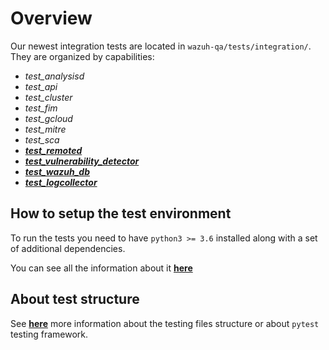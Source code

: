 
# Overview

Our newest integration tests are located in `wazuh-qa/tests/integration/`. They are organized by capabilities:

- _test_analysisd_
- _test_api_
- _test_cluster_
- _test_fim_
- _test_gcloud_
- _test_mitre_
- _test_sca_
- **[_test_remoted_](test_remoted#test_remoted)**
- **[_test_vulnerability_detector_](test_vulnerability_detector#tests-vulnerability-detector)**
- **[_test_wazuh_db_](test_wazuh_db#test_wazuh_db)**
- **[_test_logcollector_](test_logcollector#test_logcollector)**

## How to setup the test environment

To run the tests you need to have `python3 >= 3.6` installed along with a set of additional dependencies.

You can see all the information about it **[here](set_up_environment.md#setting-up-a-test-environment)**

##  About test structure

See **[here](help.md#integration-tests-structure)** more information about the testing files structure or about `pytest`
testing framework.
